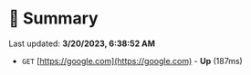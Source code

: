 # 📖 Summary
Last updated: **3/20/2023, 6:38:52 AM**

- `GET` [https://google.com](https://google.com) - **Up** (187ms)

